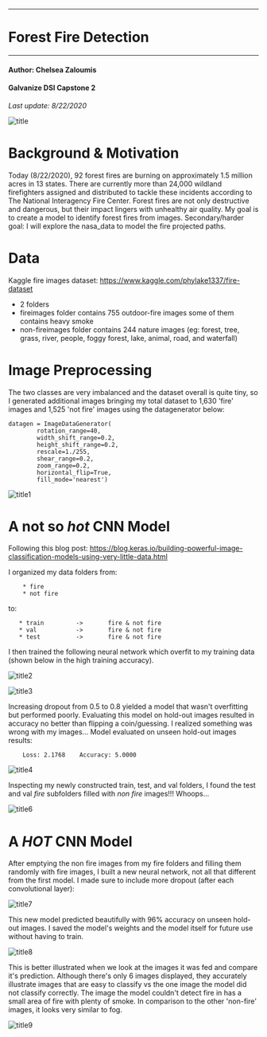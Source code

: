 **********************************************
# Forest Fire Detection
**********************************************

#### Author: Chelsea Zaloumis
#### Galvanize DSI Capstone 2
*Last update: 8/22/2020*

![title](images/cawildfire.jpeg)

# Background & Motivation

Today (8/22/2020), 92 forest fires are burning on approximately 1.5 million acres in 13 states. There are currently more than 24,000 wildland firefighters assigned and distributed to tackle these incidents according to The National Interagency Fire Center. Forest fires are not only destructive and dangerous, but their impact lingers with unhealthy air quality. My goal is to create a model to identify forest fires from images. Secondary/harder goal: I will explore the nasa_data to model the fire projected paths.

# Data

Kaggle fire images dataset: https://www.kaggle.com/phylake1337/fire-dataset
 * 2 folders
 * fireimages folder contains 755 outdoor-fire images some of them contains heavy smoke
 * non-fireimages folder contains 244 nature images (eg: forest, tree, grass, river, people, foggy forest, lake, animal, road, and waterfall)

# Image Preprocessing

The two classes are very imbalanced and the dataset overall is quite tiny, so I generated additional images bringing my total dataset to 1,630 'fire' images and 1,525 'not fire' images using the datagenerator below:

```
datagen = ImageDataGenerator(
        rotation_range=40,
        width_shift_range=0.2,
        height_shift_range=0.2,
        rescale=1./255,
        shear_range=0.2,
        zoom_range=0.2,
        horizontal_flip=True,
        fill_mode='nearest')
 ```
 
 ![title1](images/view_array_ex2x3.jpeg)
 
 # A not so *hot* CNN Model
 
Following this blog post: https://blog.keras.io/building-powerful-image-classification-models-using-very-little-data.html
 
I organized my data folders from:

        * fire
        * not fire
        
 to:
 
       * train         ->       fire & not fire
       * val           ->       fire & not fire
       * test          ->       fire & not fire
 

I then trained the following neural network which overfit to my training data (shown below in the high training accuracy).
 
 ![title2](images/m1of_lasttry_summary.png)
 
 ![title3](images/overfittingmodel.jpeg)
 
Increasing dropout from 0.5 to 0.8 yielded a model that wasn't overfitting but performed poorly.
Evaluating this model on hold-out images resulted in accuracy no better than flipping a coin/guessing. I realized something was wrong with my images... 
Model evaluated on unseen hold-out images results:

        Loss: 2.1768    Accuracy: 5.0000  

 ![title4](images/softmaxdropoutmodel.jpeg)

Inspecting my newly constructed train, test, and val folders, I found the test and val *fire* subfolders filled with *non fire* images!!! Whoops...

 ![title6](images/tenor.gif)

# A *HOT* CNN Model

After emptying the non fire images from my fire folders and filling them randomly with fire images, I built a new neural network, not all that different from the first model. I made sure to include more dropout (after each convolutional layer):

 ![title7](images/m2_summary.png)

This new model predicted beautifully with 96% accuracy on unseen hold-out images. I saved the model's weights and the model itself for future use without having to train.

 ![title8](images/m2.jpeg)
 
This is better illustrated when we look at the images it was fed and compare it's prediction. Although there's only 6 images displayed, they accurately illustrate images that are easy to classify vs the one image the model did not classify correctly. The image the model couldn't detect fire in has a small area of fire with plenty of smoke. In comparison to the other 'non-fire' images, it looks very similar to fog.

 ![title9](images/m2testonholdout.jpeg)
